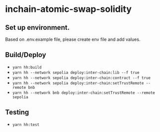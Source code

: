 # inchain-atomic-swap-solidity

## Set up environment.

Based on .env.example file, please create env file and add values.

## Build/Deploy

- `yarn hh:build`
- `yarn hh --network sepolia deploy:inter-chain:lib --f true`
- `yarn hh --network sepolia deploy:inter-chain:contract --f true`
- `yarn hh --network sepolia deploy:inter-chain:setTrustRemote --remote bnb`
- `yarn hh --network bnb deploy:inter-chain:setTrustRemote --remote sepolia`

## Testing

- `yarn hh:test`
